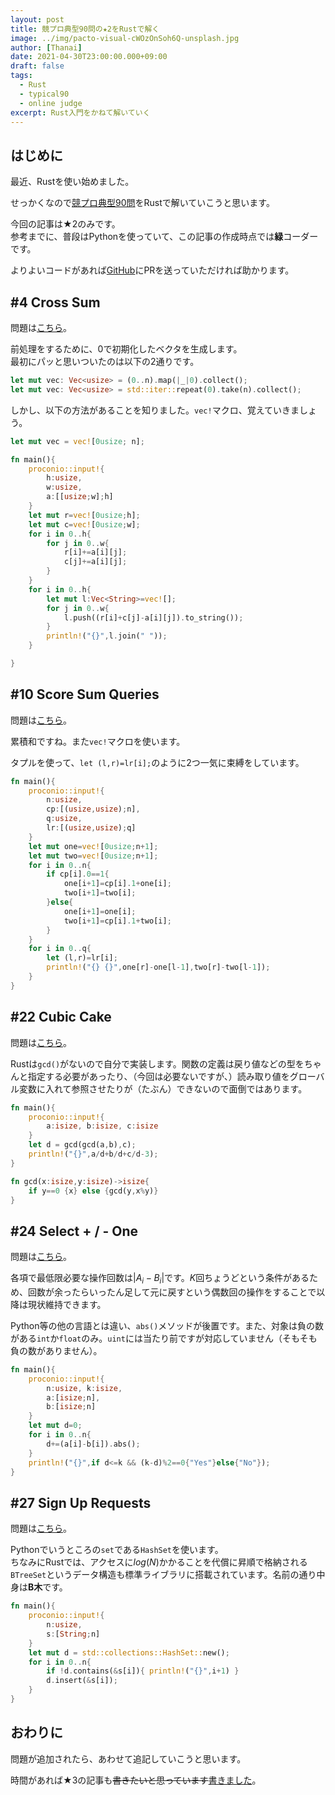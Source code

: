 ```yaml
---
layout: post
title: 競プロ典型90問の★2をRustで解く
image: ../img/pacto-visual-cWOzOnSoh6Q-unsplash.jpg
author: [Thanai]
date: 2021-04-30T23:00:00.000+09:00
draft: false
tags:
  - Rust
  - typical90
  - online judge
excerpt: Rust入門をかねて解いていく
---
```


## はじめに

最近、Rustを使い始めました。

せっかくなので[競プロ典型90問](https://atcoder.jp/contests/typical90)をRustで解いていこうと思います。

今回の記事は★2のみです。  
参考までに、普段はPythonを使っていて、この記事の作成時点では**緑**コーダーです。

よりよいコードがあれば[GitHub](https://github.com/thanaism/online-judge/tree/master/rust/src/bin)にPRを送っていただければ助かります。

## #4 Cross Sum

問題は[こちら](https://atcoder.jp/contests/typical90/tasks/typical90_d)。

前処理をするために、0で初期化したベクタを生成します。  
最初にパッと思いついたのは以下の2通りです。

```rust
let mut vec: Vec<usize> = (0..n).map(|_|0).collect();
let mut vec: Vec<usize> = std::iter::repeat(0).take(n).collect();
```

しかし、以下の方法があることを知りました。`vec!`マクロ、覚えていきましょう。

```rust
let mut vec = vec![0usize; n];
```

```rust
fn main(){
    proconio::input!{
        h:usize,
        w:usize,
        a:[[usize;w];h]
    }
    let mut r=vec![0usize;h];
    let mut c=vec![0usize;w];
    for i in 0..h{
        for j in 0..w{
            r[i]+=a[i][j];
            c[j]+=a[i][j];
        }
    }
    for i in 0..h{
        let mut l:Vec<String>=vec![];
        for j in 0..w{
            l.push((r[i]+c[j]-a[i][j]).to_string());
        }
        println!("{}",l.join(" "));
    }

}
```

## #10 Score Sum Queries

問題は[こちら](https://atcoder.jp/contests/typical90/tasks/typical90_j)。

累積和ですね。また`vec!`マクロを使います。

タプルを使って、`let (l,r)=lr[i];`のように2つ一気に束縛をしています。

```rust
fn main(){
    proconio::input!{
        n:usize,
        cp:[(usize,usize);n],
        q:usize,
        lr:[(usize,usize);q]
    }
    let mut one=vec![0usize;n+1];
    let mut two=vec![0usize;n+1];
    for i in 0..n{
        if cp[i].0==1{
            one[i+1]=cp[i].1+one[i];
            two[i+1]=two[i];
        }else{
            one[i+1]=one[i];
            two[i+1]=cp[i].1+two[i];
        }
    }
    for i in 0..q{
        let (l,r)=lr[i];
        println!("{} {}",one[r]-one[l-1],two[r]-two[l-1]);
    }
}
```

## #22 Cubic Cake

問題は[こちら](https://atcoder.jp/contests/typical90/tasks/typical90_v)。

Rustは`gcd()`がないので自分で実装します。関数の定義は戻り値などの型をちゃんと指定する必要があったり、（今回は必要ないですが、）読み取り値をグローバル変数に入れて参照させたりが（たぶん）できないので面倒ではあります。

```rust
fn main(){
    proconio::input!{
        a:isize, b:isize, c:isize
    }
    let d = gcd(gcd(a,b),c);
    println!("{}",a/d+b/d+c/d-3);
}

fn gcd(x:isize,y:isize)->isize{
    if y==0 {x} else {gcd(y,x%y)}
}
```

## #24 Select + / - One

問題は[こちら](https://atcoder.jp/contests/typical90/tasks/typical90_x)。

各項で最低限必要な操作回数は$|A_i-B_i|$です。$K$回ちょうどという条件があるため、回数が余ったらいったん足して元に戻すという偶数回の操作をすることで以降は現状維持できます。

Python等の他の言語とは違い、`abs()`メソッドが後置です。また、対象は負の数がある`int`か`float`のみ。`uint`には当たり前ですが対応していません（そもそも負の数がありません）。

```rust
fn main(){
    proconio::input!{
        n:usize, k:isize,
        a:[isize;n],
        b:[isize;n]
    }
    let mut d=0;
    for i in 0..n{
        d+=(a[i]-b[i]).abs();
    }
    println!("{}",if d<=k && (k-d)%2==0{"Yes"}else{"No"});
}
```

## #27 Sign Up Requests

問題は[こちら](https://atcoder.jp/contests/typical90/tasks/typical90_aa)。

Pythonでいうところの`set`である`HashSet`を使います。  
ちなみにRustでは、アクセスに$log(N)$かかることを代償に昇順で格納される`BTreeSet`というデータ構造も標準ライブラリに搭載されています。名前の通り中身は**B木**です。

```rust
fn main(){
    proconio::input!{
        n:usize,
        s:[String;n]
    }
    let mut d = std::collections::HashSet::new();
    for i in 0..n{
        if !d.contains(&s[i]){ println!("{}",i+1) }
        d.insert(&s[i]);
    }
}
```

## おわりに

問題が追加されたら、あわせて追記していこうと思います。

時間があれば★3の記事も<s>書きたいと思っています</s>[書きました](https://dev.thanaism.com/rust-typical90/diff-3/)。
